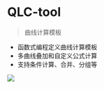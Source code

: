 # QLC-tool

> 曲线计算模板

+ 函数式编程定义曲线计算模板
+ 多曲线叠加和自定义公式计算
+ 支持条件计算、合并、分组等

![](https://fastly.jsdelivr.net/gh/chocohQL/ql-file@main/assets/githubQLC-tool-01.png)